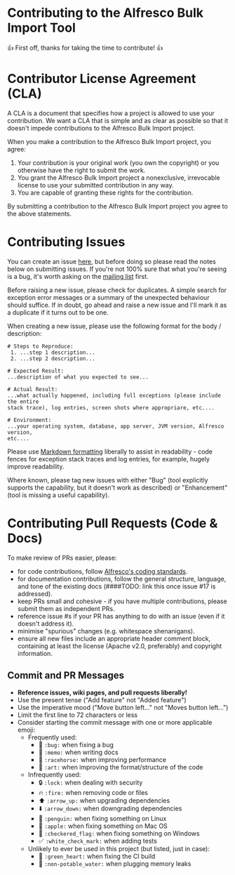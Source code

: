 # Contributing to the Alfresco Bulk Import Tool
:+1: First off, thanks for taking the time to contribute! :+1:

# Contributor License Agreement (CLA)
A CLA is a document that specifies how a project is allowed to use your
contribution.  We want a CLA that is simple and as clear as possible so that it
doesn't impede contributions to the Alfresco Bulk Import project.

When you make a contribution to the Alfresco Bulk Import project, you agree:

1. Your contribution is your original work (you own the copyright) or you
otherwise have the right to submit the work.
2. You grant the Alfresco Bulk Import project a nonexclusive, irrevocable
license to use your submitted contribution in any way.
3. You are capable of granting these rights for the contribution.

By submitting a contribution to the Alfresco Bulk Import project you agree to
the above statements.

# Contributing Issues

You can create an issue [here](https://github.com/pmonks/alfresco-bulk-import/issues),
but before doing so please read the notes below on submitting issues.  If you're
not 100% sure that what you're seeing is a bug, it's worth asking on the
[mailing list](https://groups.google.com/forum/#!forum/alfresco-bulk-filesystem-import)
first.

Before raising a new issue, please check for duplicates.  A simple search for
exception error messages or a summary of the unexpected behaviour should
suffice.  If in doubt, go ahead and raise a new issue and I'll mark it as a
duplicate if it turns out to be one.

When creating a new issue, please use the following format for the body /
description:

```text
# Steps to Reproduce:
 1. ...step 1 description...
 2. ...step 2 description...

# Expected Result:
...description of what you expected to see...

# Actual Result:
...what actually happened, including full exceptions (please include the entire
stack trace), log entries, screen shots where appropriare, etc....

# Environment:
...your operating system, database, app server, JVM version, Alfresco version,
etc....
```

Please use [Markdown formatting](https://help.github.com/articles/github-flavored-markdown/)
liberally to assist in readability - code fences for exception stack traces and
log entries, for example, hugely improve readability.

Where known, please tag new issues with either "Bug" (tool explicitly supports
the capability, but it doesn't work as described) or "Enhancement" (tool is
missing a useful capability).

# Contributing Pull Requests (Code & Docs)
To make review of PRs easier, please:

 * for code contributions, follow [Alfresco's coding standards](https://wiki.alfresco.com/wiki/Coding_Standards).
 * for documentation contributions, follow the general structure, language, and
   tone of the existing docs (####TODO: link this once issue #17 is addressed).
 * keep PRs small and cohesive - if you have multiple contributions, please
   submit them as independent PRs.
 * reference issue #s if your PR has anything to do with an issue (even if it
   doesn't address it).
 * minimise "spurious" changes (e.g. whitespace shenanigans).
 * ensure all new files include an appropriate header comment block, containing
   at least the license (Apache v2.0, preferably) and copyright information.

## Commit and PR Messages

* **Reference issues, wiki pages, and pull requests liberally!**
* Use the present tense ("Add feature" not "Added feature")
* Use the imperative mood ("Move button left..." not "Moves button left...")
* Limit the first line to 72 characters or less
* Consider starting the commit message with one or more applicable emoji:
    * Frequently used:
        * :bug: `:bug:` when fixing a bug
        * :memo: `:memo:` when writing docs
        * :racehorse: `:racehorse:` when improving performance
        * :art: `:art:` when improving the format/structure of the code
    * Infrequently used:
        * :lock: `:lock:` when dealing with security
        * :fire: `:fire:` when removing code or files
        * :arrow_up: `:arrow_up:` when upgrading dependencies
        * :arrow_down: `:arrow_down:` when downgrading dependencies
        * :penguin: `:penguin:` when fixing something on Linux
        * :apple: `:apple:` when fixing something on Mac OS
        * :checkered_flag: `:checkered_flag:` when fixing something on Windows
        * :white_check_mark: `:white_check_mark:` when adding tests
    * Unlikely to ever be used in this project (but listed, just in case):
        * :green_heart: `:green_heart:` when fixing the CI build
        * :non-potable_water: `:non-potable_water:` when plugging memory leaks
